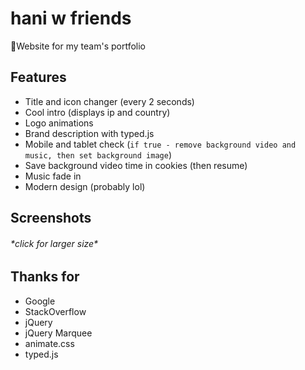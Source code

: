 # hani w friends
🌹Website for my team's portfolio

## Features
* Title and icon changer (every 2 seconds)
* Cool intro (displays ip and country)
* Logo animations
* Brand description with typed.js
* Mobile and tablet check (`if true - remove background video and music, then set background image`)
* Save background video time in cookies (then resume)
* Music fade in
* Modern design (probably lol)

## Screenshots
###### \*click for larger size\*

## Thanks for
* Google
* StackOverflow
* jQuery
* jQuery Marquee
* animate.css
* typed.js
